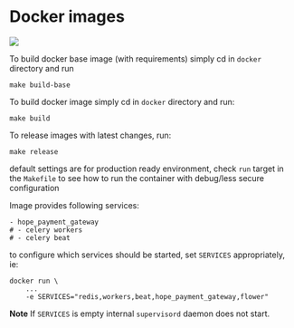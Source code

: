 Docker images
=============================

[![](https://images.microbadger.com/badges/version/unicef/hope_payment_gateway.svg)](https://microbadger.com/images/unicef/hope-payment-gateway)

To build docker base image (with requirements) simply cd in `docker` directory and run 

    make build-base
    
To build docker image simply cd in `docker` directory and run: 

    make build
    
To release images with latest changes, run:

    make release
        
default settings are for production ready environment, check `run` target in 
the `Makefile` to see how to run the container with debug/less secure configuration

Image provides following services:

    - hope_payment_gateway   
    # - celery workers
    # - celery beat

to configure which services should be started, set `SERVICES` appropriately, ie:


    docker run \
        ...
        -e SERVICES="redis,workers,beat,hope_payment_gateway,flower"
        
**Note** If `SERVICES` is empty internal `supervisord` daemon does not start. 
